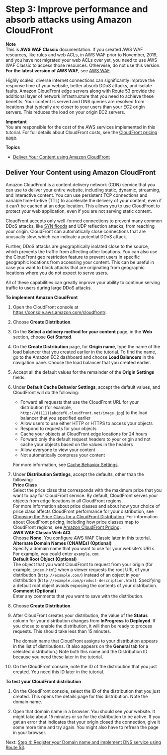 # Step 3: Improve performance and absorb attacks using Amazon CloudFront<a name="classic-tutorials-ddos-cross-service-CF"></a>

**Note**  
This is **AWS WAF Classic** documentation\. If you created AWS WAF resources, like rules and web ACLs, in AWS WAF prior to November, 2019, and you have not migrated your web ACLs over yet, you need to use AWS WAF Classic to access those resources\. Otherwise, do not use this version\.  
**For the latest version of AWS WAF**, see [AWS WAF](waf-chapter.md)\. 

Highly scaled, diverse internet connections can significantly improve the response time of your website, better absorb DDoS attacks, and isolate faults\. Amazon CloudFront edge servers along with Route 53 provide the additional layer of network infrastructure that you need to achieve these benefits\. Your content is served and DNS queries are resolved from locations that typically are closer to your users than your EC2 origin servers\. This reduces the load on your origin EC2 servers\.

**Important**  
You are responsible for the cost of the AWS services implemented in this tutorial\. For full details about CloudFront costs, see the [CloudFront pricing page](https://aws.amazon.com/cloudfront/pricing/)\. 

**Topics**
+ [Deliver Your Content using Amazon CloudFront](#classic-tutorials-ddos-cross-service-CF-implement)

## Deliver Your Content using Amazon CloudFront<a name="classic-tutorials-ddos-cross-service-CF-implement"></a>

Amazon CloudFront is a content delivery network \(CDN\) service that you can use to deliver your entire website, including static, dynamic, streaming, and interactive content\. You can use persistent TCP connections and variable time\-to\-live \(TTL\) to accelerate the delivery of your content, even if it can’t be cached at an edge location\. This allows you to use CloudFront to protect your web application, even if you are not serving static content\.

CloudFront accepts only well\-formed connections to prevent many common DDoS attacks, like [SYN floods](https://en.wikipedia.org/wiki/SYN_flood) and UDP reflection attacks, from reaching your origin\. CloudFront can automatically close connections that are unusually slow, which can indicate a potential DDoS attack\. 

Further, DDoS attacks are geographically isolated close to the source, which prevents the traffic from affecting other locations\. You can also use the CloudFront geo restriction feature to prevent users in specific geographic locations from accessing your content\. This can be useful in case you want to block attacks that are originating from geographic locations where you do not expect to serve users\. 

All of these capabilities can greatly improve your ability to continue serving traffic to users during large DDoS attacks\.

**To implement Amazon CloudFront**

1. Open the CloudFront console at [ https://console\.aws\.amazon\.com/cloudfront/](https://console.aws.amazon.com/cloudfront/)\.

1. Choose **Create Distribution**\.

1. On the **Select a delivery method for your content** page, in the **Web** section, choose **Get Started**\.

1. On the **Create Distribution** page, for **Origin name**, type the name of the load balancer that you created earlier in the tutorial\. To find the name, go to the Amazon EC2 dashboard and choose **Load Balancers** in the navigation pane\. Choose the load balancer that you created earlier\.

1. Accept all the default values for the remainder of the **Origin Settings** fields\.

1. Under **Default Cache Behavior Settings**, accept the default values, and CloudFront will do the following:
   + Forward all requests that use the CloudFront URL for your distribution \(for example, `http://d111111abcdef8.cloudfront.net/image.jpg`\) to the load balancer that you specified earlier
   + Allow users to use either HTTP or HTTPS to access your objects
   + Respond to requests for your objects
   + Cache your objects at CloudFront edge locations for 24 hours
   + Forward only the default request headers to your origin and not cache your objects based on the values in the headers
   + Allow everyone to view your content
   + Not automatically compress your content

   For more information, see [Cache Behavior Settings](http://docs.aws.amazon.com/AmazonCloudFront/latest/DeveloperGuide/distribution-web-values-specify.html#DownloadDistValuesCacheBehavior)\.

1. Under **Distribution Settings**, accept the defaults, other than the following:  
**Price Class**  
Select the price class that corresponds with the maximum price that you want to pay for CloudFront service\. By default, CloudFront serves your objects from edge locations in all CloudFront regions\.   
For more information about price classes and about how your choice of price class affects CloudFront performance for your distribution, see [Choosing the Price Class for a CloudFront Distribution](http://docs.aws.amazon.com/AmazonCloudFront/latest/DeveloperGuide/PriceClass.html)\. For information about CloudFront pricing, including how price classes map to CloudFront regions, see [Amazon CloudFront Pricing](http://aws.amazon.com/cloudfront/pricing/)\.  
**AWS WAF Classic Web ACL**  
Choose **None**\. You configure AWS WAF Classic later in this tutorial\.  
**Alternate Domain Names \(CNAMEs\) \(Optional\)**  
Specify a domain name that you want to use for your website's URLs\. For example, you could enter `example.com`\.   
**Default Root Object \(Optional\)**  
The object that you want CloudFront to request from your origin \(for example, `index.html`\) when a viewer requests the root URL of your distribution \(`http://example.com/`\) instead of an object in your distribution \(`http://example.com/product-description.html`\)\. Specifying a default root object avoids exposing the contents of your distribution\.   
**Comment \(Optional\)**  
Enter any comments that you want to save with the distribution\.

1. Choose **Create Distribution**\.

1. After CloudFront creates your distribution, the value of the **Status** column for your distribution changes from **InProgress** to **Deployed**\. If you chose to enable the distribution, it will then be ready to process requests\. This should take less than 15 minutes\.

   The domain name that CloudFront assigns to your distribution appears in the list of distributions\. \(It also appears on the **General** tab for a selected distribution\.\) Note both this name and the Distribution ID because you need these later in the tutorial\.

1. On the CloudFront console, note the ID of the distribution that you just created\. You need this ID later in the tutorial\.

**To test your CloudFront distribution**

1. On the CloudFront console, select the ID of the distribution that you just created\. This opens the details page for this distribution\. Note the domain name\.

1. Open that domain name in a browser\. You should see your website\. It might take about 15 minutes or so for the distribution to be active\. If you get an error that indicates that your origin closed the connection, give it some more time and try again\. You might also have to refresh the page in your browser\.

Next: [Step 4: Register your Domain name and implement DNS service using Route 53](classic-tutorials-ddos-cross-service-R53.md)\.